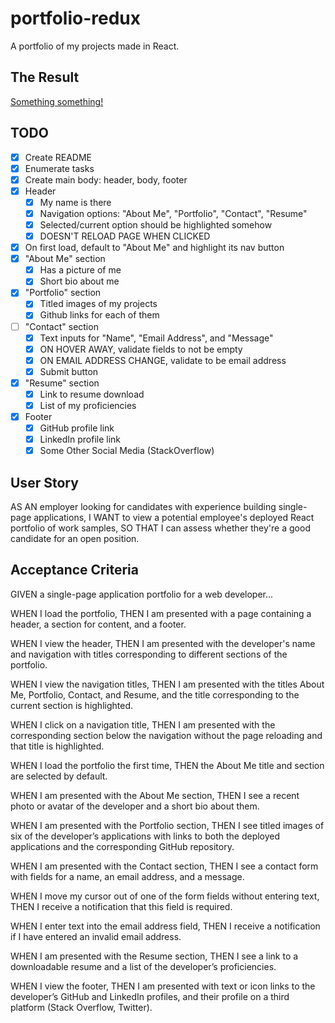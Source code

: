 # portfolio-redux
A portfolio of my projects made in React.

## The Result
[Something something!](http://google.com)

## TODO
- [x] Create README
- [x] Enumerate tasks
- [X] Create main body: header, body, footer
- [x] Header
    - [x] My name is there
    - [x] Navigation options: "About Me", "Portfolio", "Contact", "Resume"
    - [x] Selected/current option should be highlighted somehow
    - [x] DOESN'T RELOAD PAGE WHEN CLICKED
- [x] On first load, default to "About Me" and highlight its nav button
- [x] "About Me" section
    - [x] Has a picture of me
    - [x] Short bio about me
- [x] "Portfolio" section
    - [x] Titled images of my projects
    - [x] Github links for each of them
- [ ] "Contact" section
    - [x] Text inputs for "Name", "Email Address", and "Message"
    - [x] ON HOVER AWAY, validate fields to not be empty
    - [x] ON EMAIL ADDRESS CHANGE, validate to be email address
    - [x] Submit button
- [x] "Resume" section
    - [x] Link to resume download
    - [x] List of my proficiencies
- [x] Footer
    - [x] GitHub profile link
    - [x] LinkedIn profile link
    - [x] Some Other Social Media (StackOverflow)

## User Story
AS AN employer looking for candidates with experience building single-page applications,
I WANT to view a potential employee's deployed React portfolio of work samples,
SO THAT I can assess whether they're a good candidate for an open position.

## Acceptance Criteria
GIVEN a single-page application portfolio for a web developer...

WHEN I load the portfolio,
THEN I am presented with a page containing a header, a section for content, and a footer.

WHEN I view the header,
THEN I am presented with the developer's name and navigation with titles corresponding to different sections of the portfolio.

WHEN I view the navigation titles,
THEN I am presented with the titles About Me, Portfolio, Contact, and Resume, and the title corresponding to the current section is highlighted.

WHEN I click on a navigation title,
THEN I am presented with the corresponding section below the navigation without the page reloading and that title is highlighted.

WHEN I load the portfolio the first time,
THEN the About Me title and section are selected by default.

WHEN I am presented with the About Me section,
THEN I see a recent photo or avatar of the developer and a short bio about them.

WHEN I am presented with the Portfolio section,
THEN I see titled images of six of the developer’s applications with links to both the deployed applications and the corresponding GitHub repository.

WHEN I am presented with the Contact section,
THEN I see a contact form with fields for a name, an email address, and a message.

WHEN I move my cursor out of one of the form fields without entering text,
THEN I receive a notification that this field is required.

WHEN I enter text into the email address field,
THEN I receive a notification if I have entered an invalid email address.

WHEN I am presented with the Resume section,
THEN I see a link to a downloadable resume and a list of the developer’s proficiencies.

WHEN I view the footer,
THEN I am presented with text or icon links to the developer’s GitHub and LinkedIn profiles, and their profile on a third platform (Stack Overflow, Twitter).